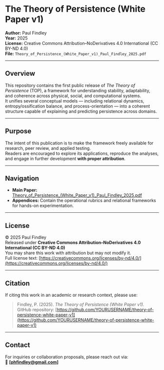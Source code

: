 # The Theory of Persistence (White Paper v1)

**Author:** Paul Findley  
**Year:** 2025  
**License:** Creative Commons Attribution–NoDerivatives 4.0 International (CC BY-ND 4.0)  
**File:** `Theory_of_Persistence_(White_Paper_v1)_Paul_Findley_2025.pdf`

---

## Overview
This repository contains the first public release of *The Theory of Persistence* (TOP), a framework for understanding stability, adaptability, and coherence across physical, social, and computational systems.  
It unifies several conceptual models — including relational dynamics, entropy/ossification balance, and process-orientation — into a coherent structure capable of explaining and predicting persistence across domains.

---

## Purpose
The intent of this publication is to make the framework freely available for research, peer review, and applied testing.  
Readers are encouraged to explore its applications, reproduce the analyses, and engage in further development **with proper attribution**.

---

## Navigation
- **Main Paper:** [Theory_of_Persistence_(White_Paper_v1)_Paul_Findley_2025.pdf](./Theory_of_Persistence_(White_Paper_v1)_Paul_Findley_2025.pdf)  
- **Appendices:** Contain the operational rubrics and relational frameworks for hands-on experimentation.

---

## License
© 2025 Paul Findley  
Released under **Creative Commons Attribution–NoDerivatives 4.0 International (CC BY-ND 4.0)**  
You may share this work with attribution but may not modify it.  
Full license text: [https://creativecommons.org/licenses/by-nd/4.0/](https://creativecommons.org/licenses/by-nd/4.0/)

---

## Citation
If citing this work in an academic or research context, please use:

> Findley, P. (2025). *The Theory of Persistence (White Paper v1).*  
> GitHub repository: [https://github.com/YOURUSERNAME/theory-of-persistence-white-paper-v1](https://github.com/YOURUSERNAME/theory-of-persistence-white-paper-v1)

---

## Contact
For inquiries or collaboration proposals, please reach out via:  
📧 **[phfindley@gmail.com]**
